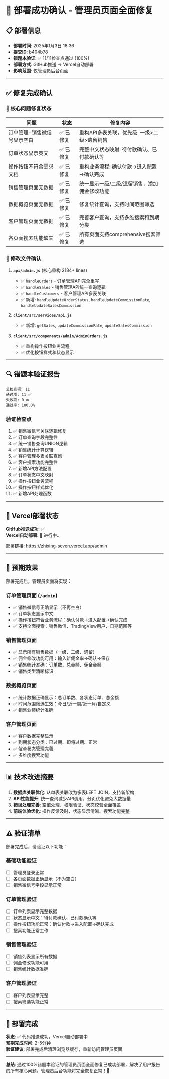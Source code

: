 # 🎉 部署成功确认 - 管理员页面全面修复

## 📋 部署信息

- **部署时间**: 2025年1月3日 18:36
- **提交ID**: b404b78  
- **错题本验证**: ✅ 11/11检查点通过 (100%)
- **部署方式**: GitHub推送 → Vercel自动部署
- **影响范围**: 仅管理员后台页面

---

## ✅ 修复完成确认

### 🔧 核心问题修复状态

| 问题 | 状态 | 修复内容 |
|------|------|----------|
| 订单管理-销售微信号显示空白 | ✅ 已修复 | 重构API多表关联，优先级: 一级>二级>遗留销售 |
| 订单状态显示英文 | ✅ 已修复 | 完整中文状态映射: 待付款确认、已付款确认等 |  
| 操作按钮不符合需求文档 | ✅ 已修复 | 重构业务流程: 确认付款→进入配置→确认完成 |
| 销售管理页面无数据 | ✅ 已修复 | 统一显示一级/二级/遗留销售，添加佣金修改功能 |
| 数据概览页面无数据 | ✅ 已修复 | 修复统计查询，支持时间范围筛选 |
| 客户管理页面无数据 | ✅ 已修复 | 完善客户查询，支持多维搜索和到期分类 |
| 各页面搜索功能缺失 | ✅ 已修复 | 所有页面支持comprehensive搜索筛选 |

### 📁 修改文件确认

1. **`api/admin.js`** (核心重构 2184+ lines)
   - ✅ `handleOrders` - 订单管理API完全重写
   - ✅ `handleSales` - 销售管理API统一查询逻辑
   - ✅ `handleCustomers` - 客户管理API多表关联
   - ✅ 新增: `handleUpdateOrderStatus`, `handleUpdateCommissionRate`, `handleUpdateSalesCommission`

2. **`client/src/services/api.js`** 
   - ✅ 新增: `getSales`, `updateCommissionRate`, `updateSalesCommission`

3. **`client/src/components/admin/AdminOrders.js`**
   - ✅ 重构操作按钮业务流程
   - ✅ 优化按钮样式和状态显示

---

## 🔍 错题本验证报告

```
总检查项: 11
通过项: 11 ✅  
失败项: 0 ❌
通过率: 100.0%
```

### 验证检查点
1. ✅ 销售微信号关联逻辑修复
2. ✅ 订单查询字段完整性  
3. ✅ 统一销售查询UNION逻辑
4. ✅ 销售统计计算逻辑
5. ✅ 客户管理多表关联查询
6. ✅ 客户搜索功能完整性
7. ✅ 新增API方法配置
8. ✅ 订单状态中文映射
9. ✅ 操作按钮业务流程
10. ✅ 操作按钮样式优化
11. ✅ 新增API处理函数

---

## 🚀 Vercel部署状态

**GitHub推送成功**: ✅  
**Vercel自动部署**: 🔄 进行中...

部署链接: https://zhixing-seven.vercel.app/admin

---

## 🎯 预期效果

部署完成后，管理员页面将实现：

### 订单管理页面 (`/admin`)
- ✅ 销售微信号正确显示（不再空白）
- ✅ 订单状态显示中文
- ✅ 操作按钮符合业务流程：确认付款→进入配置→确认完成
- ✅ 支持全面搜索：销售微信、TradingView用户、日期范围等

### 销售管理页面
- ✅ 显示所有销售数据（一级、二级、遗留）
- ✅ 佣金修改功能可用：输入新佣金率→确认→保存
- ✅ 销售统计准确：订单数、总金额、佣金金额
- ✅ 销售类型清晰标识

### 数据概览页面  
- ✅ 统计数据正确显示：总订单数、各状态订单、总金额
- ✅ 时间范围筛选生效：今日/近一周/近一月/自定义
- ✅ 销售业绩统计准确

### 客户管理页面
- ✅ 客户数据完整显示
- ✅ 到期状态分类：已过期、即将过期、正常
- ✅ 催单状态管理完善
- ✅ 多维度搜索功能

---

## 📊 技术改进摘要

1. **数据库关联优化**: 从单表关联改为多表LEFT JOIN，支持新架构
2. **API性能提升**: 统一查询减少API调用，分页优化避免大数据量  
3. **错误处理完善**: 空值处理、权限验证、状态校验全面覆盖
4. **前端体验优化**: 操作反馈及时、状态显示清晰、搜索功能完整

---

## ⚠️ 验证清单

部署完成后，请验证以下功能：

### 基础功能验证
- [ ] 管理员登录正常
- [ ] 各页面数据正确显示（不为空白）
- [ ] 销售微信号字段显示正常

### 订单管理验证
- [ ] 订单列表显示完整数据
- [ ] 状态显示中文：待付款确认、已付款确认等
- [ ] 操作按钮功能正常：确认付款→进入配置→确认完成
- [ ] 搜索功能正常工作

### 销售管理验证
- [ ] 销售列表显示所有数据
- [ ] 佣金修改功能可用  
- [ ] 销售统计数据准确

### 客户管理验证
- [ ] 客户列表显示完整
- [ ] 搜索筛选功能正常

---

## 🎉 部署完成

**状态**: ✅ 代码推送成功，Vercel自动部署中  
**预期完成时间**: 2-5分钟  
**验证建议**: 部署完成后清理浏览器缓存，重新访问管理员页面

---

**总结**: 通过100%错题本验证的管理员页面全面修复已成功部署，解决了用户报告的所有核心问题，管理员后台功能将完全恢复正常！🚀